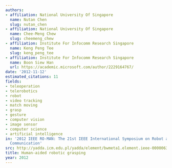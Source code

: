 ```yaml
---
authors:
- affiliation: National University Of Singapore
  name: Nutan Chen
  slug: nutan_chen
- affiliation: National University Of Singapore
  name: Chee-Meng Chew
  slug: cheemeng_chew
- affiliation: Institute For Infocomm Research Singapore
  name: Keng Peng Tee
  slug: keng_peng_tee
- affiliation: Institute For Infocomm Research Singapore
  name: Boon Siew Han
  url: https://academic.microsoft.com/author/2229164767/
date: '2012-11-12'
estimated_citations: 11
fields:
- teleoperation
- telerobotics
- robot
- video tracking
- match moving
- grasp
- gesture
- computer vision
- image sensor
- computer science
- artificial intelligence
in: '2012 IEEE RO-MAN: The 21st IEEE International Symposium on Robot and Human Interactive
  Communication'
src: http://yadda.icm.edu.pl/yadda/element/bwmeta1.element.ieee-000006343734
title: Human-aided robotic grasping
year: 2012
---
```

